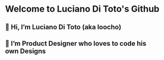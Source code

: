 # Welcome to Luciano Di Toto's Github 

## 👋 Hi, I’m Luciano Di Toto (aka loocho)
## 👀 I’m Product Designer who loves to code his own Designs

<!---
loocho/loocho is a ✨ special ✨ repository because its `README.md` (this file) appears on your GitHub profile.
You can click the Preview link to take a look at your changes.
--->
